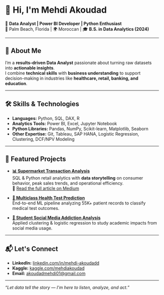 # 👋 Hi, I'm **Mehdi Akoudad**  

🎯 **Data Analyst | Power BI Developer | Python Enthusiast**  
📍 Palm Beach, Florida | 🌍 Moroccan | 🎓 **B.S. in Data Analytics (2024)**  

---

## 🚀 About Me  

I’m a **results-driven Data Analyst** passionate about turning raw datasets into **actionable insights**.  
I combine **technical skills** with **business understanding** to support decision-making in industries like **healthcare, retail, banking, and education**.  

---

## 🛠️ Skills & Technologies  

- **Languages:** Python, SQL, DAX, R  
- **Analytics Tools:** Power BI, Excel, Jupyter Notebook  
- **Python Libraries:** Pandas, NumPy, Scikit-learn, Matplotlib, Seaborn  
- **Other Expertise:** Git, Tableau, SAP HANA, Logistic Regression, Clustering, DCF/NPV Modeling  

---

## 📌 Featured Projects  

- **[📊 Supermarket Transaction Analysis](https://github.com/mehdiakoudad/portofolio)**  
  SQL & Python retail analytics with **data storytelling** on consumer behavior, peak sales trends, and operational efficiency.  
  📄 [Read the full article on Medium](https://medium.com/@akoudadmehdi01/inside-the-checkout-what-a-year-of-supermarket-transactions-really-tells-us-ec1dfb653bff)  

- **[🔬 Multiclass Health Test Prediction](https://www.kaggle.com/code/mehdiakoudadd/multiclass-health-prediction-model)**  
  End-to-end ML pipeline analyzing 55K+ patient records to classify medical test outcomes.  

- **[📱 Student Social Media Addiction Analysis](https://www.kaggle.com/code/mehdiakoudadd/social-media-clustering-prediction-2)**  
  Applied clustering & logistic regression to study academic impacts from social media usage.  

---

## 📬 Let's Connect  

- **LinkedIn:** [linkedin.com/in/mehdi-akoudadd](https://www.linkedin.com/in/mehdi-akoudadd/)  
- **Kaggle:** [kaggle.com/mehdiakoudad](https://www.kaggle.com/mehdiakoudad)  
- **Email:** akoudadmehdi01@gmail.com  
---

_“Let data tell the story — I'm here to listen, analyze, and act.”_
